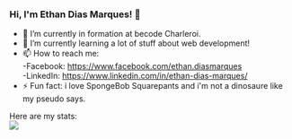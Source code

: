 ### Hi, I'm Ethan Dias Marques! 👋

- 🔭 I’m currently in formation at becode Charleroi.
- 🌱 I’m currently learning a lot of stuff about web development! 
- 📫 How to reach me: <br>
-Facebook: https://www.facebook.com/ethan.diasmarques <br>
-LinkedIn: https://www.linkedin.com/in/ethan-dias-marques/
- ⚡ Fun fact: i love SpongeBob Squarepants and i'm not a dinosaure like my pseudo says.

Here are my stats:<br>
<img src="https://github-readme-stats.vercel.app/api?username=Ethanosaure&&show_icons=true&title_color=ffffff&icon_color=bb2acf&text_color=daf7dc&bg_color=14213d">


<!--
- 👯 I’m looking to collaborate on ...
- 🤔 I’m looking for help with ...
- 💬 Ask me about ...
- 😄 Pronouns: ...

-->
